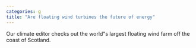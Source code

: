 ```yaml
---
categories: g
title: "Are floating wind turbines the future of energy"
---
```

Our climate editor checks out the world"s largest floating wind farm off the coast of Scotland.